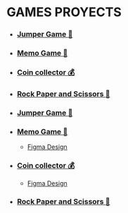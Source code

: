 # GAMES PROYECTS

 * ### [Jumper Game :rabbit:](https://github.com/JulianPariss/WebGames/tree/main/JumperGame)
 * ### [Memo Game :memo:](https://github.com/JulianPariss/WebGames/tree/main/memoGame)
 * ### [Coin collector :moneybag:](https://github.com/JulianPariss/WebGames/tree/main/adventureGame)
 * ### [Rock Paper and Scissors :open_hands:](https://github.com/JulianPariss/WebGames/tree/main/piedraPapelTijera)
   




 * ### [Jumper Game :rabbit:](https://julianpariss.github.io/WebGames/JumperGame)
 * ### [Memo Game :memo:](https://julianpariss.github.io/WebGames/memoGame)
   * [Figma Design](https://www.figma.com/file/wpGHhkaaAharDeJ6GANug2/Untitled?node-id=0%3A1)
 * ### [Coin collector :moneybag:](https://julianpariss.github.io/WebGames/adventureGame)
   * [Figma Design](https://www.figma.com/file/o7pLVdZ9dVltASz4y3D3e4/Coin-collector?node-id=0%3A1)
 * ### [Rock Paper and Scissors :open_hands:](https://julianpariss.github.io/WebGames/piedraPapelTijera)
